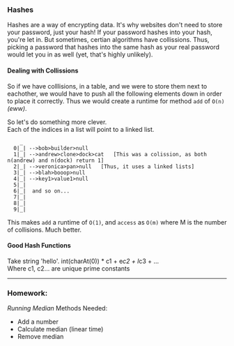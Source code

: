### Hashes

Hashes are a way of encrypting data. It's why websites don't need to store your password, just your hash! If your password hashes into your hash, you're let in. But sometimes, certian algorithms have collissions. Thus, picking a password that hashes into the same hash as your real password would let you in as well (yet, that's highly unlikely).

#### Dealing with Collissions

So if we have colllisions, in a table, and we were to store them next to eachother, we would have to push all the following elements down in order to place it correctly. Thus we would create a runtime for method `add` of `O(n)` *(eww)*.
  
So let's do something more clever.  
Each of the indices in a list will point to a linked list.

```
    _
  0|_| -->bob>builder>null
  1|_| -->andrew>clone>dock>cat   [This was a colission, as both n(andrew) and n(dock) return 1]
  2|_| -->veronica>pan>null	  [Thus, it uses a linked lists]
  3|_| -->blah>booop>null
  4|_| -->key1>value1>null
  5|_| 
  6|_|  and so on... 
  7|_| 
  8|_| 
  9|_| 

```

This makes `add` a runtime of `O(1)`, and `access` as `O(m)` where M is the number of collisions. Much better.
  
#### Good Hash Functions

Take string 'hello'.
int(charAt(0)) * c1 + e*c2 + l*c3 + ...  
Where c1, c2... are unique prime constants

----

### Homework:
*Running Median* 
Methods Needed:
- Add a number
- Calculate median (linear time)
- Remove median